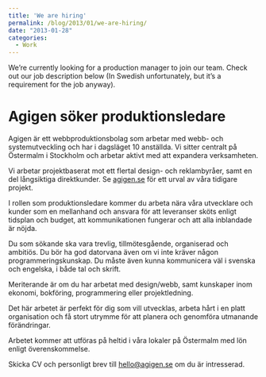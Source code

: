 ```yaml
---
title: 'We are hiring'
permalink: /blog/2013/01/we-are-hiring/
date: "2013-01-28"
categories:
  - Work
---
```

We&#8217;re currently looking for a production manager to join our team. Check out our job description below (In Swedish unfortunately, but it&#8217;s a requirement for the job anyway).

<!--more-->

# Agigen söker produktionsledare

Agigen är ett webbproduktionsbolag som arbetar med webb- och systemutveckling och har i dagsläget 10 anställda. Vi sitter centralt på Östermalm i Stockholm och arbetar aktivt med att expandera verksamheten.

Vi arbetar projektbaserat mot ett flertal design- och reklambyråer, samt en del långsiktiga direktkunder. Se [agigen.se][1] för ett urval av våra tidigare projekt.

I rollen som produktionsledare kommer du arbeta nära våra utvecklare och kunder som en mellanhand och ansvara för att leveranser sköts enligt tidsplan och budget, att kommunikationen fungerar och att alla inblandade är nöjda.

Du som sökande ska vara trevlig, tillmötesgående, organiserad och ambitiös. Du bör ha god datorvana även om vi inte kräver någon programmeringskunskap. Du måste även kunna kommunicera väl i svenska och engelska, i både tal och skrift.

Meriterande är om du har arbetat med design/webb, samt kunskaper inom ekonomi, bokföring, programmering eller projektledning.

Det här arbetet är perfekt för dig som vill utvecklas, arbeta hårt i en platt organisation och få stort utrymme för att planera och genomföra utmanande förändringar.

Arbetet kommer att utföras på heltid i våra lokaler på Östermalm med lön enligt överenskommelse.

Skicka CV och personligt brev till hello@agigen.se om du är intresserad.

 [1]: http://agigen.se
